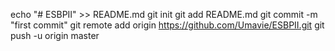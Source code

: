 echo "# ESBPII" >> README.md
git init
git add README.md
git commit -m "first commit"
git remote add origin https://github.com/Umavie/ESBPII.git
git push -u origin master
